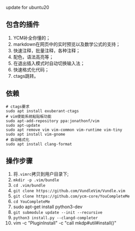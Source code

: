 update for ubuntu20

## 包含的插件
1. YCM补全你懂的；
2. markdown在网页中的实时预览以及数学公式的支持；
3. 快速注释，批量注释，各种注释；
4. 配色，语法高亮等；
5. 在退出插入模式时自动切换输入法；
6. 快速格式化代码；
7. ctags跳转。

## 依赖
```
# ctags要求
sudo apt install exuberant-ctags
# vim使能系统粘贴板功能
sudo apt-add-repository ppa:jonathonf/vim
sudo apt-update
sudo apt remove vim vim-common vim-runtime vim-tiny
sudo apt install vim-gnome
# 自动格式化
sudo apt install clang-format
```

## 操作步骤
1. 将`.vimrc`拷贝到用户目录下;
2. `mkdir -p .vim/bundle`
3. `cd .vim/bundle`
4. `git clone https://github.com/VundleVim/Vundle.vim`
5. `git clone https://github.com/ycm-core/YouCompleteMe`
6. `cd YouCompleteMe`
7. sudo apt-get install python3-dev
8. `git submodule update --init --recursive`
9. `python3 install.py --clangd-completer`
10. vim -c "PluginInstall" -c "call mkdp#util#install()"
